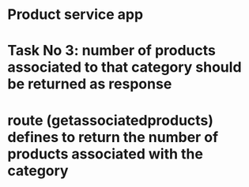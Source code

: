 # Product service app

# Task No 3: number of products associated to that category should be returned as response

# route (getassociatedproducts) defines to return the number of products associated with the category
